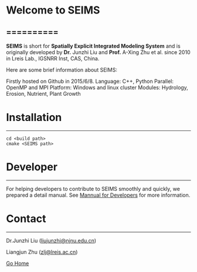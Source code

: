 # Welcome to SEIMS
==========
----------

**SEIMS** is short for **Spatially Explicit Integrated Modeling System** and is originally developed by **Dr.** Junzhi Liu and **Prof.** A-Xing Zhu et al. since 2010 in Lreis Lab., IGSNRR Inst, CAS, China.

Here are some brief information about SEIMS:

Firstly hosted on Github in 2015/6/8.
Language: C++, Python
Parallel: OpenMP and MPI
Platform: Windows and linux cluster
Modules:  Hydrology, Erosion, Nutrient, Plant Growth

# Installation
----------
~~~
cd <build path>
cmake <SEIMS path>
~~~


# Developer
----------
For helping developers to contribute to SEIMS smoothly and quickly, we prepared a detail manual.
See [Mannual for Developers](doc/Developers.md) for more information.

# Contact
----------
Dr.Junzhi Liu (liujunzhi@njnu.edu.cn)

Liangjun Zhu (zlj@lreis.ac.cn)

[Go Home](#welcome-to-seims)
